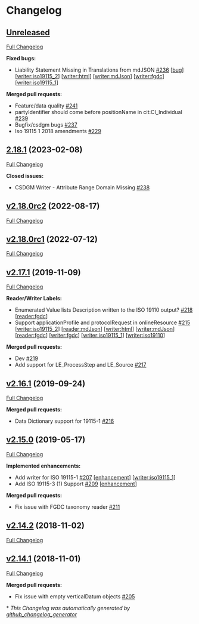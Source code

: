 # Changelog

## [Unreleased](https://github.com/adiwg/mdTranslator/tree/HEAD)

[Full Changelog](https://github.com/adiwg/mdTranslator/compare/2.18.1...HEAD)

**Fixed bugs:**

- Liability Statement Missing in Translations from mdJSON [\#236](https://github.com/adiwg/mdTranslator/issues/236) [[bug](https://github.com/adiwg/mdTranslator/labels/bug)] [[writer:iso19115_2](https://github.com/adiwg/mdTranslator/labels/writer:iso19115_2)] [[writer:html](https://github.com/adiwg/mdTranslator/labels/writer:html)] [[writer:mdJson](https://github.com/adiwg/mdTranslator/labels/writer:mdJson)] [[writer:fgdc](https://github.com/adiwg/mdTranslator/labels/writer:fgdc)] [[writer:iso19115_1](https://github.com/adiwg/mdTranslator/labels/writer:iso19115_1)]

**Merged pull requests:**

- Feature/data quality [\#241](https://github.com/adiwg/mdTranslator/pull/241)
- partyIdentifier should come before positionName in cit:CI\_Individual [\#239](https://github.com/adiwg/mdTranslator/pull/239)
- Bugfix/csdgm bugs [\#237](https://github.com/adiwg/mdTranslator/pull/237)
- Iso 19115 1 2018 amendments [\#229](https://github.com/adiwg/mdTranslator/pull/229)

## [2.18.1](https://github.com/adiwg/mdTranslator/tree/2.18.1) (2023-02-08)

[Full Changelog](https://github.com/adiwg/mdTranslator/compare/v2.18.0rc2...2.18.1)

**Closed issues:**

- CSDGM Writer - Attribute Range Domain Missing [\#238](https://github.com/adiwg/mdTranslator/issues/238)

## [v2.18.0rc2](https://github.com/adiwg/mdTranslator/tree/v2.18.0rc2) (2022-08-17)

[Full Changelog](https://github.com/adiwg/mdTranslator/compare/v2.18.0rc1...v2.18.0rc2)

## [v2.18.0rc1](https://github.com/adiwg/mdTranslator/tree/v2.18.0rc1) (2022-07-12)

[Full Changelog](https://github.com/adiwg/mdTranslator/compare/v2.17.1...v2.18.0rc1)

## [v2.17.1](https://github.com/adiwg/mdTranslator/tree/v2.17.1) (2019-11-09)

[Full Changelog](https://github.com/adiwg/mdTranslator/compare/v2.16.1...v2.17.1)

**Reader/Writer Labels:**

- Enumerated Value lists Description written to the ISO 19110 output? [\#218](https://github.com/adiwg/mdTranslator/issues/218) [[reader:fgdc](https://github.com/adiwg/mdTranslator/labels/reader:fgdc)]
- Support applicationProfile and protocolRequest in onlineResource [\#215](https://github.com/adiwg/mdTranslator/issues/215) [[writer:iso19115_2](https://github.com/adiwg/mdTranslator/labels/writer:iso19115_2)] [[reader:mdJson](https://github.com/adiwg/mdTranslator/labels/reader:mdJson)] [[writer:html](https://github.com/adiwg/mdTranslator/labels/writer:html)] [[writer:mdJson](https://github.com/adiwg/mdTranslator/labels/writer:mdJson)] [[reader:fgdc](https://github.com/adiwg/mdTranslator/labels/reader:fgdc)] [[writer:fgdc](https://github.com/adiwg/mdTranslator/labels/writer:fgdc)] [[writer:iso19115_1](https://github.com/adiwg/mdTranslator/labels/writer:iso19115_1)] [[writer:iso19110](https://github.com/adiwg/mdTranslator/labels/writer:iso19110)]

**Merged pull requests:**

- Dev [\#219](https://github.com/adiwg/mdTranslator/pull/219)
- Add support for LE\_ProcessStep and LE\_Source [\#217](https://github.com/adiwg/mdTranslator/pull/217)

## [v2.16.1](https://github.com/adiwg/mdTranslator/tree/v2.16.1) (2019-09-24)

[Full Changelog](https://github.com/adiwg/mdTranslator/compare/v2.15.0...v2.16.1)

**Merged pull requests:**

- Data Dictionary support for 19115-1 [\#216](https://github.com/adiwg/mdTranslator/pull/216)

## [v2.15.0](https://github.com/adiwg/mdTranslator/tree/v2.15.0) (2019-05-17)

[Full Changelog](https://github.com/adiwg/mdTranslator/compare/v2.14.2...v2.15.0)

**Implemented enhancements:**

- Add writer for ISO 19115-1 [\#207](https://github.com/adiwg/mdTranslator/issues/207) [[enhancement](https://github.com/adiwg/mdTranslator/labels/enhancement)] [[writer:iso19115_1](https://github.com/adiwg/mdTranslator/labels/writer:iso19115_1)]
- Add ISO 19115-3 \(1\) Support [\#209](https://github.com/adiwg/mdTranslator/pull/209) [[enhancement](https://github.com/adiwg/mdTranslator/labels/enhancement)]

**Merged pull requests:**

- Fix issue with FGDC taxonomy reader [\#211](https://github.com/adiwg/mdTranslator/pull/211)

## [v2.14.2](https://github.com/adiwg/mdTranslator/tree/v2.14.2) (2018-11-02)

[Full Changelog](https://github.com/adiwg/mdTranslator/compare/v2.14.1...v2.14.2)

## [v2.14.1](https://github.com/adiwg/mdTranslator/tree/v2.14.1) (2018-11-01)

[Full Changelog](https://github.com/adiwg/mdTranslator/compare/v2.14.0...v2.14.1)

**Merged pull requests:**

- Fix issue with empty verticalDatum objects [\#205](https://github.com/adiwg/mdTranslator/pull/205)



\* *This Changelog was automatically generated by [github_changelog_generator](https://github.com/github-changelog-generator/github-changelog-generator)*
